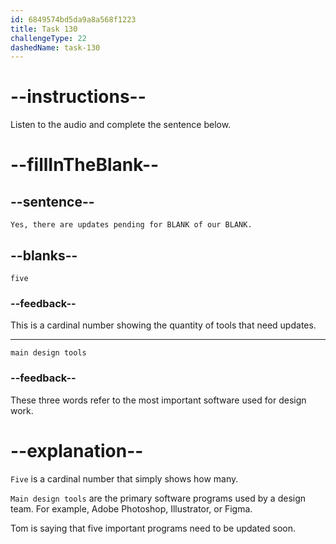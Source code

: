 ```yaml
---
id: 6849574bd5da9a8a568f1223
title: Task 130
challengeType: 22
dashedName: task-130
---
```


<!-- (audio) Tom: Yes, there are updates pending for five of our main design tools. -->

# --instructions--

Listen to the audio and complete the sentence below.

# --fillInTheBlank--

## --sentence--

`Yes, there are updates pending for BLANK of our BLANK.`

## --blanks--

`five`

### --feedback--

This is a cardinal number showing the quantity of tools that need updates.

---

`main design tools`

### --feedback--

These three words refer to the most important software used for design work.

# --explanation--

`Five` is a cardinal number that simply shows how many.  

`Main design tools` are the primary software programs used by a design team. For example, Adobe Photoshop, Illustrator, or Figma.

Tom is saying that five important programs need to be updated soon.

